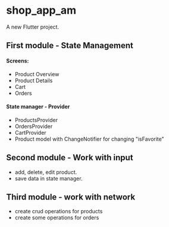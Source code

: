# shop_app_am

A new Flutter project.


## First module - State Management 

#### Screens:
- Product Overview 
- Product Details
- Cart 
- Orders
#### State manager - Provider
- ProductsProvider
- OrdersProvider
- CartProvider
- Product model with ChangeNotifier for changing "isFavorite"

## Second module - Work with input
- add, delete, edit product.
- save data in state manager.

## Third module - work with network
- create crud operations for products
- create some operations for orders
